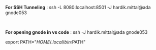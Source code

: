 **For SSH Tunneling** : ssh -L 8080:localhost:8501 -J hardik.mittal@ada gnode053

<br>

**For opening gnode in vs code** : ssh -J hardik.mittal@ada gnode053

export PATH="$HOME/.local/bin:$PATH"

